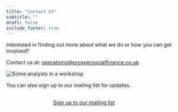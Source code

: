 ```yaml
---
title: "Contact Us"
subtitle: ""
draft: false
include_footer: true
---
```


Interested in finding out more about what we do or how you can get involved?

Contact us at: operations@prospersocialfinance.co.uk

![Some analysts in a workshop](/images/contact.JPG)

You can also sign up to our mailing list for updates.

<a href="http://eepurl.com/dEBYnX">
<span class="button signup-button rounded secondary-btn raised" style="width: 250px; margin: auto; margin-top: 30px; display: flex;">
    Sign up to our mailing list
</span>
</a>
